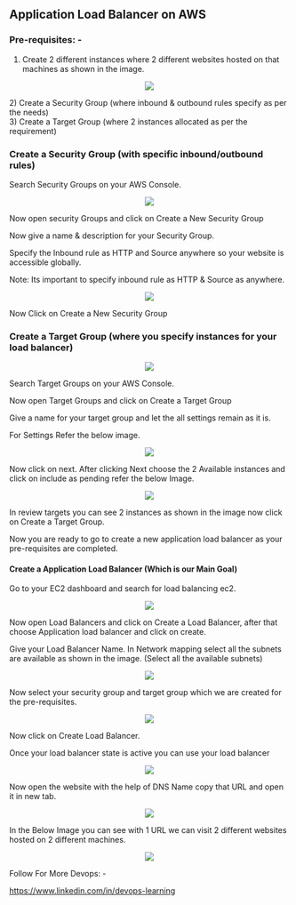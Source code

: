 ## Application Load Balancer on AWS

### Pre-requisites: -

1) Create 2 different instances where 2 different websites hosted on that machines as shown in the image.
<p align="center"><img src="Images/lb_ex01/lb1.jpg"/></p>
2) Create a Security Group (where inbound & outbound rules specify as per the needs)<br />
3) Create a Target Group (where 2 instances allocated as per the requirement)

### Create a Security Group (with specific inbound/outbound rules)
Search Security Groups on your AWS Console.
<p align="center"><img src="Images/lb_ex01/lb2.jpg"/></p>
Now open security Groups and click on Create a New Security Group

Now give a name & description for your Security Group.

Specify the Inbound rule as HTTP and Source anywhere so your website is accessible globally.

Note: Its important to specify inbound rule as HTTP & Source as anywhere.
<p align="center"><img src="Images/lb_ex01/lb3.jpg"/></p>
Now Click on Create a New Security Group

### Create a Target Group (where you specify instances for your load balancer)
<p align="center"><img src="Images/lb_ex01/lb4.jpg"/></p>
Search Target Groups on your AWS Console.

Now open Target Groups and click on Create a Target Group

Give a name for your target group and let the all settings remain as it is.

For Settings Refer the below image.
<p align="center"><img src="Images/lb_ex01/lb5.jpg"/></p>
Now click on next. After clicking Next choose the 2 Available instances and click on include as pending refer the below Image.
<p align="center"><img src="Images/lb_ex01/lb6.jpg"/></p>
In review targets you can see 2 instances as shown in the image now click on Create a Target Group.

Now you are ready to go to create a new application load balancer as your pre-requisites are completed.

#### Create a Application Load Balancer (Which is our Main Goal)
Go to your EC2 dashboard and search for load balancing ec2.
<p align="center"><img src="Images/lb_ex01/lb7.jpg"/></p>
Now open Load Balancers and click on Create a Load Balancer, after that choose Application load balancer and click on create.

Give your Load Balancer Name. In Network mapping select all the subnets are available as shown in the image. (Select all the available subnets)
<p align="center"><img src="Images/lb_ex01/lb8.jpg"/></p>
Now select your security group and target group which we are created for the pre-requisites.
<p align="center"><img src="Images/lb_ex01/lb9.jpg"/></p>
Now click on Create Load Balancer.

Once your load balancer state is active you can use your load balancer 
<p align="center"><img src="Images/lb_ex01/lb10.jpg"/></p>
Now open the website with the help of DNS Name copy that URL and open it in new tab.
<p align="center"><img src="Images/lb_ex01/lb11.jpg"/></p>
In the Below Image you can see with 1 URL we can visit 2 different websites hosted on 2 different machines.
<p align="center"><img src="Images/lb_ex01/lb12.jpg"/></p>
Follow For More Devops: -

https://www.linkedin.com/in/devops-learning
